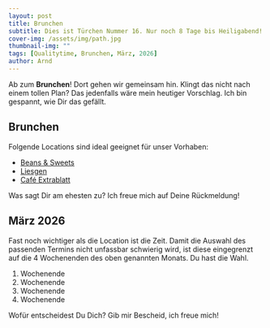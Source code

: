 ```yaml
---
layout: post
title: Brunchen
subtitle: Dies ist Türchen Nummer 16. Nur noch 8 Tage bis Heiligabend!
cover-img: /assets/img/path.jpg
thumbnail-img: ""
tags: [Qualitytime, Brunchen, März, 2026]
author: Arnd
---
```


Ab zum **Brunchen**! Dort gehen wir gemeinsam hin. Klingt das nicht nach einem tollen Plan? Das jedenfalls wäre mein heutiger Vorschlag. Ich bin gespannt, wie Dir das gefällt.

## Brunchen

Folgende Locations sind ideal geeignet für unser Vorhaben: 
* [Beans & Sweets](https://www.beans-and-sweets.com/)
* [Liesgen](https://liesgen.de/)
* [Café Extrablatt](https://cafe-extrablatt.de/standorte/details/cafe-extrablatt-krefeld-hochstrasse)

Was sagt Dir am ehesten zu? Ich freue mich auf Deine Rückmeldung!

## März 2026

Fast noch wichtiger als die Location ist die Zeit. Damit die Auswahl des passenden Termins nicht unfassbar schwierig wird, ist diese eingegrenzt auf die 4 Wochenenden des oben genannten Monats. Du hast die Wahl. 

1. Wochenende 
2. Wochenende
3. Wochenende
4. Wochenende

Wofür entscheidest Du Dich? Gib mir Bescheid, ich freue mich!